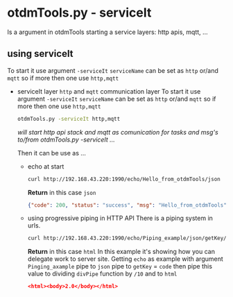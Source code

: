 # otdmTools.py - serviceIt

  Is a argument in otdmTools starting a service layers: http apis, mqtt, ...

## using serviceIt
 To start it use argument `-serviceIt` `serviceName` can be set as `http` or/and `mqtt` so if more then one use `http,mqtt`
 * serviceIt layer `http` and `mqtt` communication layer
   To start it use argument `-serviceIt` `serviceName` can be set as `http` or/and `mqtt` so if more then one use `http,mqtt`

   ```bash
   otdmTools.py -serviceIt http,mqtt
   ```

   *will start http api stack and mqtt as comunication for tasks and msg's to/from otdmTools.py -serviceIt ...*

   Then it can be use as ...

   * echo at start
     ```bash
     curl http://192.168.43.220:1990/echo/Hello_from_otdmTools/json
     ```
     **Return** in this case `json`
     ```json
     {"code": 200, "status": "success", "msg": "Hello_from_otdmTools"}
     ```

   * using progressive piping in HTTP API
     There is a piping system in urls.
     ```bash
     curl http://192.168.43.220:1990/echo/Piping_example/json/getKey/code/divPipe/100/html
     ```
     **Return** in this case `html`
     In this example it's showing how you can delegate work to server site. Getting `echo` as example with argument `Pinging_axample` pipe to `json` pipe to `getKey` = `code` then pipe this value to dividing `divPipe` function by `/10` and to `html` 
     ```json
     <html><body>2.0</body></html>
     ```

